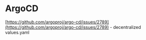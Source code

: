 # ArgoCD

[https://github.com/argoproj/argo-cd/issues/2789](https://github.com/argoproj/argo-cd/issues/2789) - decentralized values.yaml&#x20;
